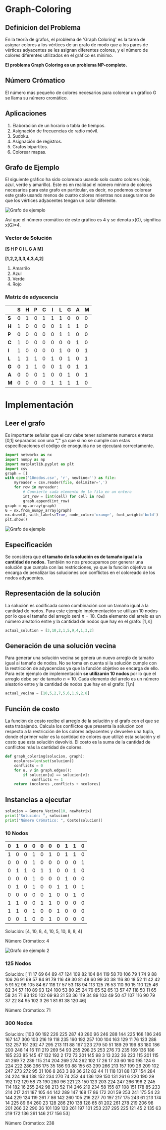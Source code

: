 # Graph-Coloring
## Definicion del Problema

En la teoría de grafos, el problema de 'Graph Coloring' es la tarea de asignar colores a los vértices de un grafo de modo que a los pares de vértices adyacentes se les asignan diferentes colores, y el número de colores diferentes utilizados en el gráfico es mínimo.

**El problema Graph Coloring es un problema NP-completo.**

## Número Crómatico

El número más pequeño de colores necesarios para colorear un gráfico G se llama su número cromático.
 
## Aplicaciones

1) Elaboración de un horario o tabla de tiempos.
2) Asignación de frecuencias de radio móvil.
3) Sudoku.
4) Asignación de registros.
5) Grafos bipartitos.
6) Colorear mapas.

## Grafo de Ejemplo

El siguiente gráfico ha sido coloreado usando solo cuatro colores (rojo, azul, verde y amarillo). Este es en realidad el número mínimo de colores necesarios para este grafo en particular, es decir, no podemos colorear este grafo usando menos de cuatro colores mientras nos aseguramos de que los vértices adyacentes tengan un color diferente.

![Grafo de ejemplo](/imagenes/Imagen_GC.png)

Así que el número cromático de este gráfico es 4 y se denota x(G), significa x(G)=4.



### Vector de Solución
**[S H P C I L G A M]**

**[1,2,2,3,3,4,3,4,2]**

1. Amarrilo
2. Azul
3. Verde
4. Rojo

### Matriz de adyacencia

|       | S | H | P | C | I | L | G | A | M |
|-------|---|---|---|---|---|---|---|---|---|
| **S** | 0 | 1 | 0 | 1 | 1 | 1 | 0 | 0 | 0 |
| **H** | 1 | 0 | 0 | 0 | 0 | 1 | 1 | 1 | 0 |
| **P** | 0 | 0 | 0 | 0 | 0 | 1 | 1 | 0 | 0 |
| **C** | 1 | 0 | 0 | 0 | 0 | 0 | 0 | 1 | 0 |
| **I** | 1 | 0 | 0 | 0 | 0 | 1 | 0 | 0 | 1 |
| **L** | 1 | 1 | 1 | 0 | 1 | 0 | 1 | 0 | 1 |
| **G** | 0 | 1 | 1 | 0 | 0 | 1 | 0 | 1 | 1 |
| **A** | 0 | 0 | 0 | 1 | 0 | 0 | 1 | 0 | 1 |
| **M** | 0 | 0 | 0 | 0 | 1 | 1 | 1 | 1 | 0 |

# Implementación

## Leer el grafo
Es importante señalar que el csv debe tener solamente numeros enteros [0,1] separados con una **","** ya que si no se cumple con estas especificaciones el código de enseguida no se ejecutará correctamente.
``` python
import networkx as nx
import numpy as np
import matplotlib.pyplot as plt
import csv
graph = []
with open('10nodos.csv', 'r', newline='') as file:
    myreader = csv.reader(file, delimiter=',')
    for row in myreader:
        # Convierte cada elemento de la fila en un entero
        int_row = [int(cell) for cell in row]
        graph.append(int_row)
graph = np.array(graph)
G = nx.from_numpy_array(graph)
nx.draw(G, with_labels=True, node_color='orange', font_weight='bold')
plt.show()
```
![Grafo de ejemplo](/imagenes/grafo_10nodos.png)

## Especificación
Se considera que **el tamaño de la solución es de tamaño igual a la cantidad de nodos.** También no nos preocupamos por generar una solución que cumpla con las restricciones, ya que la función objetivo se encarga de penalizar las soluciones con conflictos en el coloreado de los nodos adyacentes.
## Representación de la solución
La solución es codificada como combinación con un tamaño igual a la cantidad de nodos. Para este ejemplo implementación se utilizan 10 nodos por lo que el tamaño del arreglo será $n=10$. Cada elemento del arrelo es un número aleatorio entre y la cantidad de nodos que hay en el grafo:  $[1 , n]$
``` python
actual_solution = [3,10,2,1,5,9,4,1,3,2]
```
## Generación de una solución vecina
Para generar una solución vecina se genera un nuevo arreglo de tamaño igual al tamaño de nodos. No se toma en cuenta si la solución cumple con la restricción de adyacencias ya que la función objetivo se encarga de ello. Para este ejemplo de implementación **se utilizarón 10 nodos** por lo que el arreglo debe ser de tamaño $n=10$. Cada elemento del arrelo es un número aleatorio entre y la cantidad de nodos que hay en el grafo: [1,n]
``` python
actual_vecina = [10,5,2,7,5,6,1,9,2,8]
```

## Función de costo
La función de costo recibe el arreglo de la solución y el grafo con el que se esta trabajando. Calcula los conflictos que presenta la solucion con respecto a la restricción de los colores adyacentes y devuelve una tupla, donde el primer valor es la cantidad de colores que utilizó esta solución y el costo que esta solución devolvió. El costo es la suma de la cantidad de conflictos más la cantidad de colores.
``` python
def graph_coloring(solucion, graph):
    ncolores=len(set(solucion))
    conflicts = 0
    for u, v in graph.edges():
        if solucion[u] == solucion[v]:
            conflicts += 1
    return (ncolores ,conflicts + ncolores)
```

##  Instancias a ejecutar
``` python
solucion = Genera_Vecino(10, newMatrix)
print("Solución: ", solucion)
print("Número Crómatico: ", Costo(solucion))
```

### 10 Nodos

| 0 | 1 | 0 | 0 | 0 | 0 | 0 | 1 | 1 | 0 |
|---|---|---|---|---|---|---|---|---|---|
| 1 | 0 | 0 | 1 | 0 | 1 | 0 | 1 | 1 | 0 |
| 0 | 0 | 0 | 1 | 0 | 0 | 0 | 0 | 0 | 1 |
| 0 | 1 | 1 | 0 | 1 | 1 | 0 | 0 | 1 | 0 |
| 0 | 0 | 0 | 1 | 0 | 0 | 0 | 1 | 0 | 0 |
| 0 | 1 | 0 | 1 | 0 | 0 | 1 | 1 | 0 | 1 |
| 0 | 0 | 0 | 0 | 0 | 1 | 0 | 0 | 1 | 0 |
| 1 | 1 | 0 | 0 | 1 | 1 | 0 | 0 | 0 | 0 |
| 1 | 1 | 0 | 1 | 0 | 0 | 1 | 0 | 0 | 0 |
| 0 | 0 | 1 | 0 | 0 | 1 | 0 | 0 | 0 | 0 |

Solución:  [4, 10, 8, 4, 10, 5, 10, 8, 8, 4]

Número Crómatico:  4

![Grafo de ejemplo 2](/imagenes/solucion_10nodos.png)

### 125 Nodos

Solución:  [ 11 17  69  64  89  47 124 109  82 104  84 119  58  70 106  79   1  74
   9  88 106  26  91  69  57  84  91  79 116  49  30  81  48  60  99  30
  38 116  80  18  52  11  42  42   5  91  52  96 105  84  67 118  17  57
  53 118  94 113 125  76  53 110  90  15 110 125  46  82  34  57 110  89
  93 124 100  53  80  25  24  79  65  52  65  13  57  47 118  50  11  65
  58  24  71  93 120 102  69  93  21  53  36 119  34  89 103  49  50  47
 107 116  90  79  37  22  84  95 102   3  26   1  81  81  38 120  46]

Número Crómatico:  71

### 300 Nodos

Solución:  [103  60 192 226 225 287  43 280  96 246 288 144 225 168 186 246 167 147
 300 103 216  19 118 235 160 192 257 100 104 163 129  11  76 123 288 132
 257 151 292  47 295 213 111  88 167 223 279  50  51 189  29 199  83 180
 186 200 248  14  16 111 219 269  54  93 255 298  25 253 276  73 235 169
 136 186 185 233  85 145  47 132 192   2 172  73 201 145  98   3  13 232
  36 223 115 201 115  41 269  72 239 115 214 204 269 274 262 102  17  26
  17  33  60 190 195 124   6 224 222 286 266 175  35 186  93  88 155  63
 299 266 213 157 199  26 209 102 247 273 272  95  31 106   8 263   3  98
  36 212  82  44  11 118 131  88 137 154 284  24 224 184 138 152 234 270
  74 252  44 136 129 150 131 261   6 220 190  29 192 172 129  58  73 190
 280  96 221  23 150 123 203 224 247 266 196   2 245 114 182  16 255 242
  98 213  52 114 246 219 234  58 155  87 108 151 178  85 233 214 217 241
 187 105  44 142 289 147 168  17  86 172 201  59 253 241 175  54  23 144
 229 124 119 261   7  86 142 260 105 216 227  70 197 217 175 243  61 213
 174  14 225  89  64 260  23 128 286 210 138 128  65  81 202 261 278 219
 206  98 201 266  32 290  36 101 139 123 261 197 101 253 237 295 225 121
  45   2 135  63 219 172 136 261 146 217 156  53]

Número Crómatico:  238

